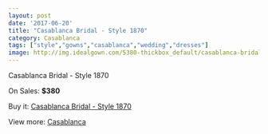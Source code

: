 ```yaml
---
layout: post
date: '2017-06-20'
title: "Casablanca Bridal - Style 1870"
category: Casablanca
tags: ["style","gowns","casablanca","wedding","dresses"]
image: http://img.idealgown.com/5380-thickbox_default/casablanca-bridal-style-1870.jpg
---
```

Casablanca Bridal - Style 1870

On Sales: **$380**
<a href="https://www.idealgown.com/en/casablanca/2376-casablanca-bridal-style-1870.html"><amp-img layout="responsive" width="600" height="600" src="//img.idealgown.com/5380-thickbox_default/casablanca-bridal-style-1870.jpg" alt="Casablanca Bridal - Style 1870 0" /></a>
<a href="https://www.idealgown.com/en/casablanca/2376-casablanca-bridal-style-1870.html"><amp-img layout="responsive" width="600" height="600" src="//img.idealgown.com/5382-thickbox_default/casablanca-bridal-style-1870.jpg" alt="Casablanca Bridal - Style 1870 1" /></a>
<a href="https://www.idealgown.com/en/casablanca/2376-casablanca-bridal-style-1870.html"><amp-img layout="responsive" width="600" height="600" src="//img.idealgown.com/5381-thickbox_default/casablanca-bridal-style-1870.jpg" alt="Casablanca Bridal - Style 1870 2" /></a>

Buy it: [Casablanca Bridal - Style 1870](https://www.idealgown.com/en/casablanca/2376-casablanca-bridal-style-1870.html "Casablanca Bridal - Style 1870")

View more: [Casablanca](https://www.idealgown.com/en/31-casablanca "Casablanca")